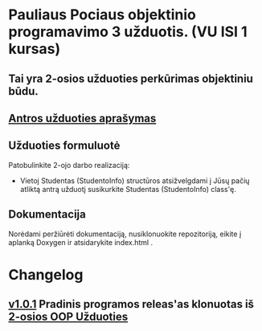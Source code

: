 # Pauliaus Pociaus objektinio programavimo 3 užduotis. (VU ISI 1 kursas)
## Tai yra 2-osios užduoties perkūrimas objektiniu būdu.
## [Antros užduoties aprašymas](https://github.com/paulyskas/OOP-Task-2#pauliaus-pociaus-objektinio-programavimo-2-u%C5%BEduotis-vu-isi-1-kursas)    


## Užduoties formuluotė
Patobulinkite 2-ojo darbo realizaciją:
- Vietoj Studentas (StudentoInfo) structūros atsižvelgdami į Jūsų pačių atliktą antrą užduotį susikurkite Studentas (StudentoInfo) class'ę.

## Dokumentacija
Norėdami peržiūrėti dokumentaciją, nusiklonuokite repozitoriją, eikite į aplanką Doxygen ir atsidarykite index.html .


# Changelog
## [v1.0.1](https://github.com/paulyskas/OOP-Task-3/releases/tag/v1.0.1) Pradinis programos releas'as klonuotas iš [2-osios OOP Užduoties](https://github.com/paulyskas/OOP-Task-2)
